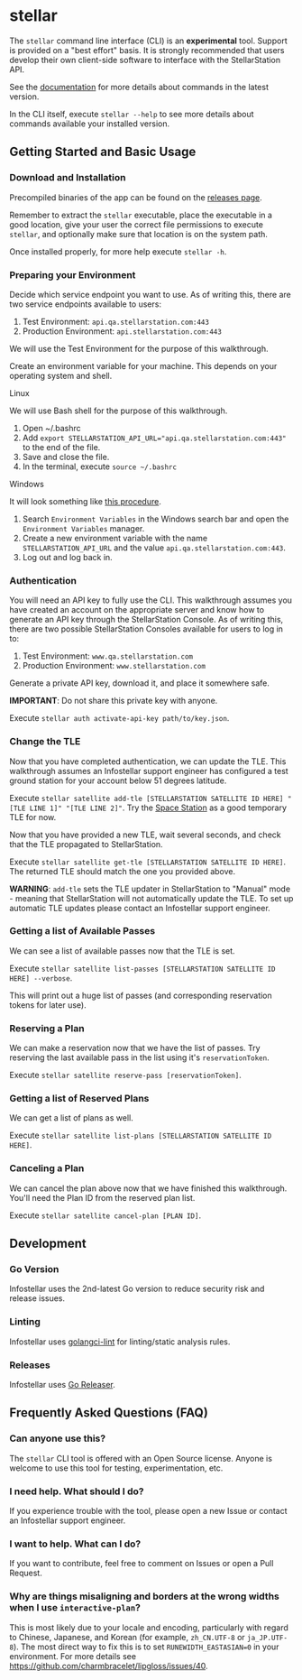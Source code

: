 # stellar

The `stellar` command line interface (CLI) is an __experimental__ tool. Support is provided on a "best effort" basis. It is strongly recommended that users develop their own client-side software to interface with the StellarStation API.

See the [documentation](/docs/stellar.md) for more details about commands in the latest version.

In the CLI itself, execute `stellar --help` to see more details about commands available your installed version.

## Getting Started and Basic Usage

### Download and Installation

Precompiled binaries of the app can be found on the [releases page](https://github.com/infostellarinc/stellarcli/releases).

Remember to extract the `stellar` executable, place the executable in a good location, give your user the correct file permissions to execute `stellar`, and optionally make sure that location is on the system path.

Once installed properly, for more help execute `stellar -h`.

### Preparing your Environment

Decide which service endpoint you want to use. As of writing this, there are two service endpoints available to users:
1. Test Environment: `api.qa.stellarstation.com:443`
2. Production Environment: `api.stellarstation.com:443`

We will use the Test Environment for the purpose of this walkthrough.

Create an environment variable for your machine. This depends on your operating system and shell.

Linux

We will use Bash shell for the purpose of this walkthrough.

1. Open ~/.bashrc
1. Add `export STELLARSTATION_API_URL="api.qa.stellarstation.com:443"` to the end of the file.
1. Save and close the file.
1. In the terminal, execute `source ~/.bashrc`

Windows

It will look something like [this procedure](https://learn.microsoft.com/en-us/powershell/module/microsoft.powershell.core/about/about_environment_variables?view=powershell-7.4#set-environment-variables-in-the-system-control-panel).

1. Search `Environment Variables` in the Windows search bar and open the `Environment Variables` manager.
1. Create a new environment variable with the name `STELLARSTATION_API_URL` and the value `api.qa.stellarstation.com:443`.
1. Log out and log back in.

### Authentication

You will need an API key to fully use the CLI. This walkthrough assumes you have created an account on the appropriate server and know how to generate an API key through the StellarStation Console. As of writing this, there are two possible StellarStation Consoles available for users to log in to:
1. Test Environment: `www.qa.stellarstation.com`
2. Production Environment: `www.stellarstation.com`

Generate a private API key, download it, and place it somewhere safe.

__IMPORTANT__: Do not share this private key with anyone.

Execute `stellar auth activate-api-key path/to/key.json`.

### Change the TLE

Now that you have completed authentication, we can update the TLE. This walkthrough assumes an Infostellar support engineer has configured a test ground station for your account below 51 degrees latitude.

Execute `stellar satellite add-tle [STELLARSTATION SATELLITE ID HERE] "[TLE LINE 1]" "[TLE LINE 2]"`. Try the [Space Station](https://celestrak.org/NORAD/elements/gp.php?CATNR=25544) as a good temporary TLE for now.

Now that you have provided a new TLE, wait several seconds, and check that the TLE propagated to StellarStation.

Execute `stellar satellite get-tle [STELLARSTATION SATELLITE ID HERE]`. The returned TLE should match the one you provided above.

__WARNING__: `add-tle` sets the TLE updater in StellarStation to "Manual" mode - meaning that StellarStation will not automatically update the TLE. To set up automatic TLE updates please contact an Infostellar support engineer.

### Getting a list of Available Passes

We can see a list of available passes now that the TLE is set.

Execute `stellar satellite list-passes [STELLARSTATION SATELLITE ID HERE] --verbose`.

This will print out a huge list of passes (and corresponding reservation tokens for later use).

### Reserving a Plan

We can make a reservation now that we have the list of passes. Try reserving the last available pass in the list using it's `reservationToken`.

Execute `stellar satellite reserve-pass [reservationToken]`.

### Getting a list of Reserved Plans

We can get a list of plans as well.

Execute `stellar satellite list-plans [STELLARSTATION SATELLITE ID HERE]`.

### Canceling a Plan

We can cancel the plan above now that we have finished this walkthrough. You'll need the Plan ID from the reserved plan list.

Execute `stellar satellite cancel-plan [PLAN ID]`.

## Development

### Go Version
Infostellar uses the 2nd-latest Go version to reduce security risk and release issues.

### Linting
Infostellar uses [golangci-lint](https://golangci-lint.run/welcome/install/) for linting/static analysis rules.

### Releases
Infostellar uses [Go Releaser](https://goreleaser.com/).

## Frequently Asked Questions (FAQ)

### Can anyone use this?
The `stellar` CLI tool is offered with an Open Source license. Anyone is welcome to use this tool for testing, experimentation, etc.

### I need help. What should I do?
If you experience trouble with the tool, please open a new Issue or contact an Infostellar support engineer.

### I want to help. What can I do?
If you want to contribute, feel free to comment on Issues or open a Pull Request.

### Why are things misaligning and borders at the wrong widths when I use `interactive-plan`?
This is most likely due to your locale and encoding, particularly with regard to Chinese, Japanese, and Korean (for example, `zh_CN.UTF-8` or `ja_JP.UTF-8`). The most direct way to fix this is to set `RUNEWIDTH_EASTASIAN=0` in your environment. For more details see https://github.com/charmbracelet/lipgloss/issues/40.
